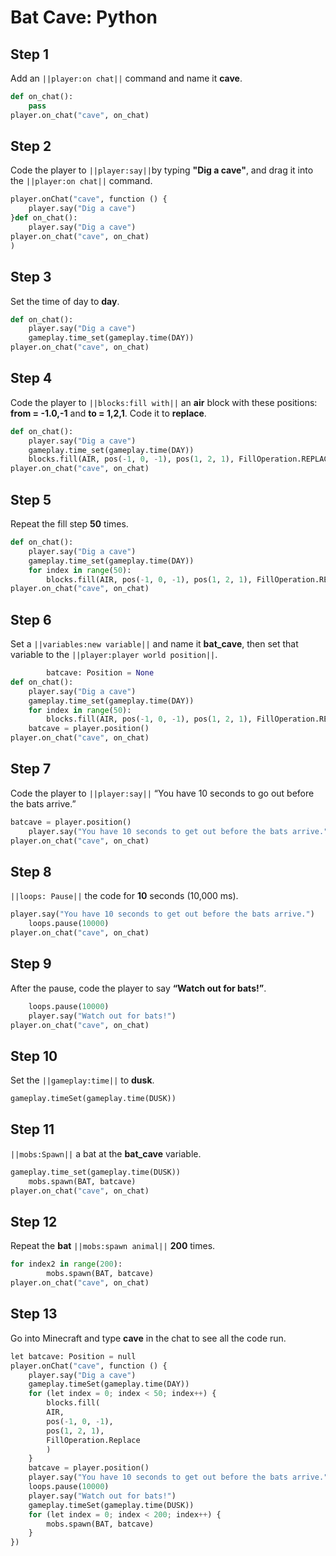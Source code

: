 # Bat Cave: Python

## Step 1
Add an ``||player:on chat||`` command and name it **cave**.

```python
def on_chat():
    pass
player.on_chat("cave", on_chat)
```

## Step 2

Code the player to  ``||player:say||``by typing **"Dig a cave"**, and drag it into the ``||player:on chat||`` command.

```python
player.onChat("cave", function () {
    player.say("Dig a cave")
}def on_chat():
    player.say("Dig a cave")
player.on_chat("cave", on_chat)
)
```

## Step 3

Set the time of day to **day**.

```python
def on_chat():
    player.say("Dig a cave")
    gameplay.time_set(gameplay.time(DAY))
player.on_chat("cave", on_chat)
```

## Step 4

Code the player to ``||blocks:fill with||`` an **air** block with these positions: **from  = -1.0,-1** and **to = 1,2,1**. Code it to **replace**.

```python
def on_chat():
    player.say("Dig a cave")
    gameplay.time_set(gameplay.time(DAY))
    blocks.fill(AIR, pos(-1, 0, -1), pos(1, 2, 1), FillOperation.REPLACE)
player.on_chat("cave", on_chat)
```

## Step 5

Repeat the fill step **50** times.

```python
def on_chat():
    player.say("Dig a cave")
    gameplay.time_set(gameplay.time(DAY))
    for index in range(50):
        blocks.fill(AIR, pos(-1, 0, -1), pos(1, 2, 1), FillOperation.REPLACE)
player.on_chat("cave", on_chat)
```

## Step 6

Set a ``||variables:new variable||`` and name it **bat_cave**, then set that variable to the  ``||player:player world position||``.

```python
        batcave: Position = None
def on_chat():
    player.say("Dig a cave")
    gameplay.time_set(gameplay.time(DAY))
    for index in range(50):
        blocks.fill(AIR, pos(-1, 0, -1), pos(1, 2, 1), FillOperation.REPLACE)
    batcave = player.position()
player.on_chat("cave", on_chat)
```

## Step 7

Code the player to ``||player:say||`` “You have 10 seconds to go out before the bats arrive.”

```python
batcave = player.position()
    player.say("You have 10 seconds to get out before the bats arrive.")
player.on_chat("cave", on_chat)
```

## Step 8

``||loops: Pause||`` the code for **10** seconds (10,000 ms).

```python
player.say("You have 10 seconds to get out before the bats arrive.")
    loops.pause(10000)
player.on_chat("cave", on_chat)
```

## Step 9

After the pause, code the player to say **“Watch out for bats!”**.

```python
    loops.pause(10000)
    player.say("Watch out for bats!")
player.on_chat("cave", on_chat)
```

## Step 10

Set the ``||gameplay:time||`` to **dusk**.

```python
gameplay.timeSet(gameplay.time(DUSK))
```

## Step 11

``||mobs:Spawn||`` a bat at the **bat_cave** variable.

```python
gameplay.time_set(gameplay.time(DUSK))
    mobs.spawn(BAT, batcave)
player.on_chat("cave", on_chat)
```

## Step 12

Repeat the **bat** ``||mobs:spawn animal||`` **200** times.

```python
for index2 in range(200):
        mobs.spawn(BAT, batcave)
player.on_chat("cave", on_chat)
```

## Step 13

Go into Minecraft and type **cave** in the chat to see all the code run.

```python
let batcave: Position = null
player.onChat("cave", function () {
    player.say("Dig a cave")
    gameplay.timeSet(gameplay.time(DAY))
    for (let index = 0; index < 50; index++) {
        blocks.fill(
        AIR,
        pos(-1, 0, -1),
        pos(1, 2, 1),
        FillOperation.Replace
        )
    }
    batcave = player.position()
    player.say("You have 10 seconds to get out before the bats arrive.")
    loops.pause(10000)
    player.say("Watch out for bats!")
    gameplay.timeSet(gameplay.time(DUSK))
    for (let index = 0; index < 200; index++) {
        mobs.spawn(BAT, batcave)
    }
})
```

